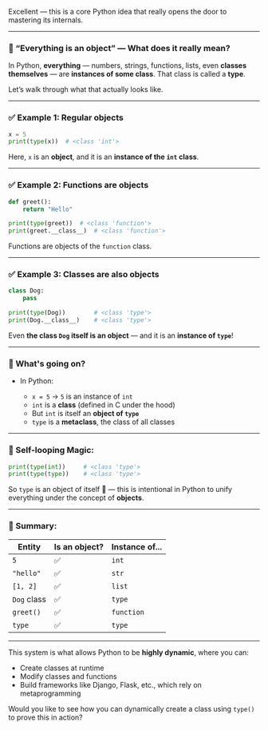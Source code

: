 Excellent — this is a core Python idea that really opens the door to mastering its internals.

---

### 🔹 “Everything is an object” — What does it **really** mean?

In Python, **everything** — numbers, strings, functions, lists, even **classes themselves** — are **instances of some class**. That class is called a **type**.

Let’s walk through what that actually looks like.

---

### ✅ Example 1: Regular objects

```python
x = 5
print(type(x))  # <class 'int'>
```

Here, `x` is an **object**, and it is an **instance of the `int` class**.

---

### ✅ Example 2: Functions are objects

```python
def greet():
    return "Hello"

print(type(greet))  # <class 'function'>
print(greet.__class__)  # <class 'function'>
```

Functions are objects of the `function` class.

---

### ✅ Example 3: Classes are also objects

```python
class Dog:
    pass

print(type(Dog))        # <class 'type'>
print(Dog.__class__)    # <class 'type'>
```

Even **the class `Dog` itself is an object** — and it is an **instance of `type`**!

---

### 🔄 What's going on?

* In Python:

  * `x = 5` → `5` is an instance of `int`
  * `int` is a **class** (defined in C under the hood)
  * But `int` is itself an **object of `type`**
  * `type` is a **metaclass**, the class of all classes

---

### 🔁 Self-looping Magic:

```python
print(type(int))     # <class 'type'>
print(type(type))    # <class 'type'>
```

So `type` is an object of itself 🤯 — this is intentional in Python to unify everything under the concept of **objects**.

---

### 📌 Summary:

| Entity      | Is an object? | Instance of... |
| ----------- | ------------- | -------------- |
| `5`         | ✅             | `int`          |
| `"hello"`   | ✅             | `str`          |
| `[1, 2]`    | ✅             | `list`         |
| `Dog` class | ✅             | `type`         |
| `greet()`   | ✅             | `function`     |
| `type`      | ✅             | `type`         |

---

This system is what allows Python to be **highly dynamic**, where you can:

* Create classes at runtime
* Modify classes and functions
* Build frameworks like Django, Flask, etc., which rely on metaprogramming

Would you like to see how you can dynamically create a class using `type()` to prove this in action?
